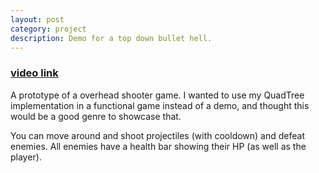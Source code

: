 ```yaml
---
layout: post
category: project
description: Demo for a top down bullet hell.
---
```


### [video link](https://youtu.be/PEHAhRcczME)


A prototype of a overhead shooter game. I wanted to use my QuadTree implementation in a functional game instead of a
demo, and thought this would be a good genre to showcase that. 

You can move around and shoot projectiles (with cooldown) and defeat enemies. All enemies have a health bar showing
their HP (as well as the player).